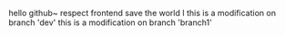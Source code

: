 hello github~
respect
frontend
save the world
I
this is a modification on branch 'dev'
this is a modification on branch 'branch1'